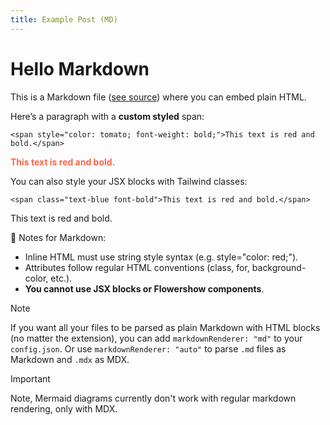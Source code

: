 ```yaml
---
title: Example Post (MD)
---
```


# Hello Markdown

This is a Markdown file ([see source](https://github.com/flowershow/demo/blob/main/other/md-file.md)) where you can embed plain HTML.

Here’s a paragraph with a **custom styled** span:

```
<span style="color: tomato; font-weight: bold;">This text is red and bold.</span>
```

<span style="color: tomato; font-weight: bold;">This text is red and bold.</span>


You can also style your JSX blocks with Tailwind classes:

```
<span class="text-blue font-bold">This text is red and bold.</span>
```

<span class="text-blue font-bold">This text is red and bold.</span>

🧠 Notes for Markdown:
- Inline HTML must use string style syntax (e.g. style="color: red;").
- Attributes follow regular HTML conventions (class, for, background-color, etc.).
- **You cannot use JSX blocks or Flowershow components**.

> [!note]
> If you want all your files to be parsed as plain Markdown with HTML blocks (no matter the extension), you can add `markdownRenderer: "md"` to your `config.json`. Or use `markdownRenderer: "auto"` to parse `.md` files as Markdown and `.mdx` as MDX.

> [!important]
> Note, Mermaid diagrams currently don't work with regular markdown rendering, only with MDX.
